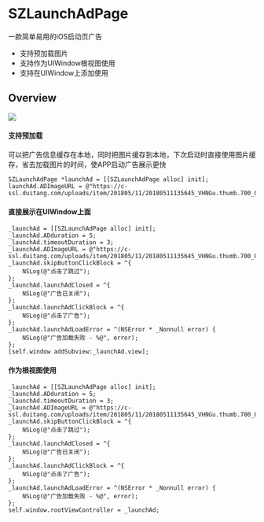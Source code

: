 # SZLaunchAdPage
一款简单易用的iOS启动页广告

-   支持预加载图片
-   支持作为UIWindow根视图使用
-   支持在UIWindow上添加使用

## Overview
<img src="https://github.com/sunzhongliangde/SZLaunchAdPage/blob/master/effects.gif" referrerpolicy="no-referrer">

#### 支持预加载
可以把广告信息缓存在本地，同时把图片缓存到本地，下次启动时直接使用图片缓存，省去加载图片的时间，使APP启动广告展示更快
```objc
SZLaunchAdPage *launchAd = [[SZLaunchAdPage alloc] init];
launchAd.ADImageURL = @"https://c-ssl.duitang.com/uploads/item/201805/11/20180511135645_VHNGu.thumb.700_0.jpeg";
```

#### 直接展示在UIWindow上面
```objc
_launchAd = [[SZLaunchAdPage alloc] init];
_launchAd.ADduration = 5;
_launchAd.timeoutDuration = 3;
_launchAd.ADImageURL = @"https://c-ssl.duitang.com/uploads/item/201805/11/20180511135645_VHNGu.thumb.700_0.jpeg";
_launchAd.skipButtonClickBlock = ^{
    NSLog(@"点击了跳过");
};
_launchAd.launchAdClosed = ^{
    NSLog(@"广告已关闭");
};
_launchAd.launchAdClickBlock = ^{
    NSLog(@"点击了广告");
};
_launchAd.launchAdLoadError = ^(NSError * _Nonnull error) {
    NSLog(@"广告加载失败 - %@", error);
};
[self.window addSubview:_launchAd.view];
```

#### 作为根视图使用
```objc
_launchAd = [[SZLaunchAdPage alloc] init];
_launchAd.ADduration = 5;
_launchAd.timeoutDuration = 3;
_launchAd.ADImageURL = @"https://c-ssl.duitang.com/uploads/item/201805/11/20180511135645_VHNGu.thumb.700_0.jpeg";
_launchAd.skipButtonClickBlock = ^{
    NSLog(@"点击了跳过");
};
_launchAd.launchAdClosed = ^{
    NSLog(@"广告已关闭");
};
_launchAd.launchAdClickBlock = ^{
    NSLog(@"点击了广告");
};
_launchAd.launchAdLoadError = ^(NSError * _Nonnull error) {
    NSLog(@"广告加载失败 - %@", error);
};
self.window.rootViewController = _launchAd;
```
